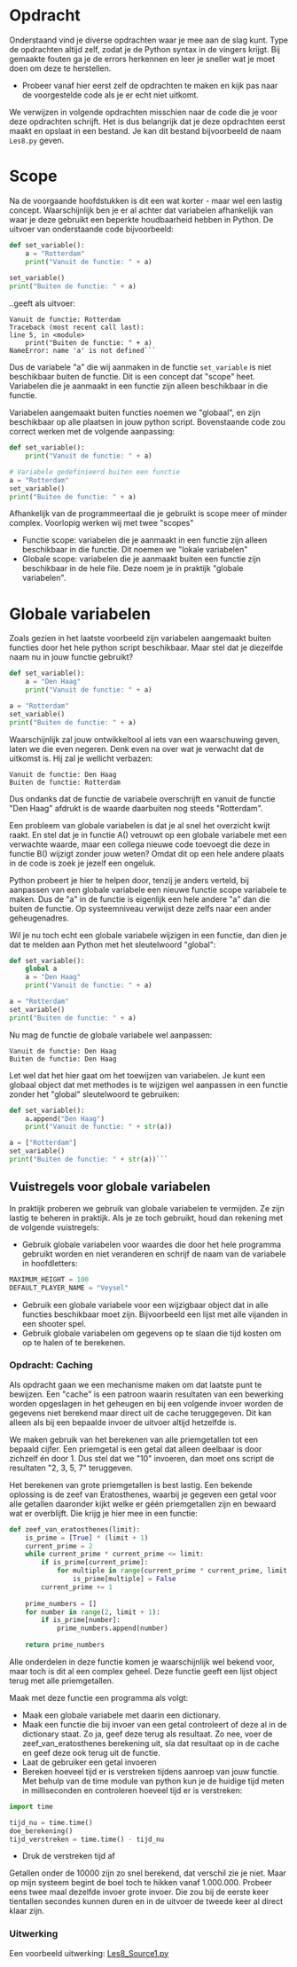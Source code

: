 # Opdracht
Onderstaand vind je diverse opdrachten waar je mee aan de slag kunt. Type de opdrachten altijd zelf, zodat je de Python syntax in de vingers krijgt. Bij gemaakte fouten ga je de errors herkennen en leer je sneller wat je moet doen om deze te herstellen.

* Probeer vanaf hier eerst zelf de opdrachten te maken en kijk pas naar de voorgestelde code als je er echt niet uitkomt.

We verwijzen in volgende opdrachten misschien naar de code die je voor deze opdrachten schrijft. Het is dus belangrijk dat je deze opdrachten eerst maakt en opslaat in een bestand. Je kan dit bestand bijvoorbeeld de naam `Les8.py` geven.

# Scope
Na de voorgaande hoofdstukken is dit een wat korter - maar wel een lastig concept. Waarschijnlijk ben je er al achter dat variabelen afhankelijk van waar je deze gebruikt een beperkte houdbaarheid hebben in Python. De uitvoer van onderstaande code bijvoorbeeld: 

```python
def set_variable():
    a = "Rotterdam"
    print("Vanuit de functie: " + a)
    
set_variable()
print("Buiten de functie: " + a)
```

..geeft als uitvoer:

```
Vanuit de functie: Rotterdam
Traceback (most recent call last):
line 5, in <module>
    print("Buiten de functie: " + a)
NameError: name 'a' is not defined```
```

Dus de variabele "a" die wij aanmaken in de functie `set_variable` is niet beschikbaar buiten de functie. Dit is een concept dat "scope" heet. Variabelen die je aanmaakt in een functie zijn alleen beschikbaar in die functie. 
 
Variabelen aangemaakt buiten functies noemen we "globaal", en zijn beschikbaar op alle plaatsen in jouw python script. Bovenstaande code zou correct werken met de volgende aanpassing:

```python
def set_variable():
    print("Vanuit de functie: " + a)

# Variabele gedefinieerd buiten een functie
a = "Rotterdam"
set_variable()
print("Buiten de functie: " + a)
```

Afhankelijk van de programmeertaal die je gebruikt is scope meer of minder complex. Voorlopig werken wij met twee "scopes"
- Functie scope: variabelen die je aanmaakt in een functie zijn alleen beschikbaar in die functie. Dit noemen we "lokale variabelen"
- Globale scope: variabelen die je aanmaakt buiten een functie zijn beschikbaar in de hele file. Deze noem je in praktijk "globale variabelen".

# Globale variabelen
Zoals gezien in het laatste voorbeeld zijn variabelen aangemaakt buiten functies door het hele python script beschikbaar. Maar stel dat je diezelfde naam nu in jouw functie gebruikt?

```python
def set_variable():
    a = "Den Haag"
    print("Vanuit de functie: " + a)

a = "Rotterdam"
set_variable()
print("Buiten de functie: " + a)
```
Waarschijnlijk zal jouw ontwikkeltool al iets van een waarschuwing geven, laten we die even negeren.
Denk even na over wat je verwacht dat de uitkomst is. Hij zal je wellicht verbazen:

```
Vanuit de functie: Den Haag
Buiten de functie: Rotterdam
```

Dus ondanks dat de functie de variabele overschrijft en vanuit de functie "Den Haag" afdrukt is de waarde daarbuiten nog steeds "Rotterdam". 

Een probleem van globale variabelen is dat je al snel het overzicht kwijt raakt. En stel dat je in functie A() vetrouwt op een globale variabele met een verwachte waarde, maar een collega nieuwe code toevoegt die deze in functie B() wijzigt zonder jouw weten? Omdat dit op een hele andere plaats in de code is zoek je jezelf een ongeluk. 

Python probeert je hier te helpen door, tenzij je anders verteld, bij aanpassen van een globale variabele een nieuwe functie scope variabele te maken. Dus de "a" in de functie is eigenlijk een hele andere "a" dan die buiten de functie. Op systeemniveau verwijst deze zelfs naar een ander geheugenadres. 

Wil je nu toch echt een globale variabele wijzigen in een functie, dan dien je dat te melden aan Python met het sleutelwoord "global":

```python
def set_variable():
    global a
    a = "Den Haag"
    print("Vanuit de functie: " + a)

a = "Rotterdam"
set_variable()
print("Buiten de functie: " + a)
```
Nu mag de functie de globale variabele wel aanpassen:
```
Vanuit de functie: Den Haag
Buiten de functie: Den Haag
```

Let wel dat het hier gaat om het toewijzen van variabelen. Je kunt een globaal object dat met methodes is te wijzigen wel aanpassen in een functie zonder het "global" sleutelwoord te gebruiken:

```python
def set_variable():
    a.append("Den Haag")
    print("Vanuit de functie: " + str(a))

a = ["Rotterdam"]
set_variable()
print("Buiten de functie: " + str(a))```
```

## Vuistregels voor globale variabelen
In praktijk proberen we gebruik van globale variabelen te vermijden. Ze zijn lastig te beheren in praktijk. Als je ze toch gebruikt, houd dan rekening met de volgende vuistregels:
- Gebruik globale variabelen voor waardes die door het hele programma gebruikt worden en niet veranderen en schrijf de naam van de variabele in hoofdletters: 
```python
MAXIMUM_HEIGHT = 100
DEFAULT_PLAYER_NAME = "Veysel"
```
- Gebruik een globale variabele voor een wijzigbaar object dat in alle functies beschikbaar moet zijn. Bijvoorbeeld een lijst met alle vijanden in een shooter spel.
- Gebruik globale variabelen om gegevens op te slaan die tijd kosten om op te halen of te berekenen.


### Opdracht: Caching
Als opdracht gaan we een mechanisme maken om dat laatste punt te bewijzen. Een "cache" is een patroon waarin resultaten van een bewerking worden opgeslagen in het geheugen en bij een volgende invoer worden de gegevens niet berekend maar direct uit de cache teruggegeven. Dit kan alleen als bij een bepaalde invoer de uitvoer altijd hetzelfde is. 

We maken gebruik van het berekenen van alle priemgetallen tot een bepaald cijfer. Een priemgetal is een getal dat alleen deelbaar is door zichzelf én door 1. Dus stel dat we "10" invoeren, dan moet ons script de resultaten "2, 3, 5, 7" teruggeven. 

Het berekenen van grote priemgetallen is best lastig. Een bekende oplossing is de zeef van Eratosthenes, waarbij je gegeven een getal voor alle getallen daaronder kijkt welke er géén priemgetallen zijn en bewaard wat er overblijft. Die krijg je hier mee in een functie: 
```python
def zeef_van_eratosthenes(limit):
    is_prime = [True] * (limit + 1)
    current_prime = 2
    while current_prime * current_prime <= limit:
        if is_prime[current_prime]:
            for multiple in range(current_prime * current_prime, limit + 1, current_prime):
                is_prime[multiple] = False
        current_prime += 1
    
    prime_numbers = []
    for number in range(2, limit + 1):
        if is_prime[number]:
            prime_numbers.append(number)
    
    return prime_numbers

```
Alle onderdelen in deze functie komen je waarschijnlijk wel bekend voor, maar toch is dit al een complex geheel. Deze functie geeft een lijst object terug met alle priemgetallen. 

Maak met deze functie een programma als volgt:
- Maak een globale variabele met daarin een dictionary.
- Maak een functie die bij invoer van een getal controleert of deze al in de dictionary staat. Zo ja, geef deze terug als resultaat. Zo nee, voer de zeef_van_eratosthenes berekening uit, sla dat resultaat op in de cache en geef deze ook terug uit de functie. 
- Laat de gebruiker een getal invoeren
- Bereken hoeveel tijd er is verstreken tijdens aanroep van jouw functie. Met behulp van de time module van python kun je de huidige tijd meten in milliseconden en controleren hoeveel tijd er is verstreken:
```python
import time

tijd_nu = time.time()
doe_berekening()
tijd_verstreken = time.time() - tijd_nu
```
- Druk de verstreken tijd af

Getallen onder de 10000 zijn zo snel berekend, dat verschil zie je niet. Maar op mijn systeem begint de boel toch te hikken vanaf 1.000.000. Probeer eens twee maal dezelfde invoer grote invoer. Die zou bij de eerste keer tientallen secondes kunnen duren en in de uitvoer de tweede keer al direct klaar zijn. 

### Uitwerking
Een voorbeeld uitwerking: [Les8_Source1.py](Uitwerkingen%2FLes8_Source1.py)




